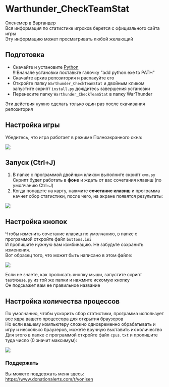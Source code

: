 # Warthunder_CheckTeamStat
 Оленемер в Вартандер<br>
 Вся информация по статистике игроков берется с официального сайта игры<br>
 Эту информацию может просматривать любой желающий

## Подготовка

- Скачайте и установите <a href="https://www.python.org/ftp/python/3.10.6/python-3.10.6-amd64.exe">Python</a><br>
!!!Вначале установки поставьте галочку "add python.exe to PATH"
- Скачайте архив репозитория и распакуйте его
- Откройте папку `Warthunder_CheckTeamStat` и двойным кликом запустите скрипт `install.py` дождитесь завершения установки<br>
- Перенесите папку `Warthunder_CheckTeamStat` в папку WarThunder<br>

Эти действия нужно сделать только один раз после скачивания репозитория 

## Настройка игры

Убедитесь, что игра работает в режиме Полноэкранного окна:

<img src="https://github.com/Yonisen/Warthunder_CheckTeamStat/blob/main/data/screen1.png">

## Запуск (Ctrl+J)

1. В папке с программой двойным кликом выполните скрипт `xvm.py`<br>
Скрипт будет работать в <b>фоне</b> и ждать от вас сочетания клавиш (по умолчанию Ctrl+J)<br>
2. Когда попадете на карту, нажмите <b>сочетание клавиш</b> и программа начнет сбор статистики, после чего, на экране появятся результаты:
<img src="https://github.com/Yonisen/Warthunder_CheckTeamStat/blob/main/data/screen2.png">

## Настройка кнопок

Чтобы изменить сочетание клавиш по умолчанию, в папке с программой откройте файл `buttons.ini`<br>
И пропишите нужную вам комбинацию. Не забудьте сохранить изменения.<br>
Вот образец того, что может быть написано в этом файле:

<img src="https://github.com/Yonisen/Warthunder_CheckTeamStat/blob/main/data/screen3.png">

Если не знаете, как прописать кнопку мыши, запустите скрипт `testMouse.py` из той же папки и нажмите искомую кнопку<br>
Он подскажет вам ее правильное название

## Настройка количества процессов

По умолчанию, чтобы ускорить сбор статистики, программа использует все ядра вашего процессора для открытия браузеров<br>
Но если вашему компьютеру сложно одновременно обрабатывать и игру и несколько браузеров, можете вручную выставить их количество<br>
Для этого в папке с программой откройте файл `cpus.txt` и пропишите туда число (0 значит максимум):

<img src="https://github.com/Yonisen/Warthunder_CheckTeamStat/blob/main/data/screen4.png">

### Поддержать
Вы можете поддержать меня здесь:<br>
https://www.donationalerts.com/r/yonisen
